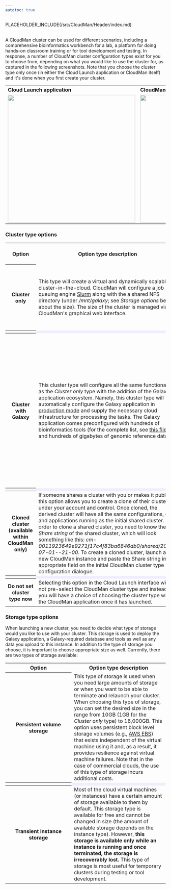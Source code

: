 ```yaml
---
autotoc: true
---
```

PLACEHOLDER_INCLUDE(/src/CloudMan/Header/index.md)

<br />
<div class='right'></div>
A CloudMan cluster can be used for different scenarios, including a comprehensive bioinformatics workbench for a lab, a platform for doing hands-on classroom training or for tool development and testing. In response, a number of CloudMan cluster configuration types exist for you to choose from, depending on what you would like to use the cluster for, as captured in the following screenshots. Note that you choose the cluster type only once (in either the Cloud Launch application or CloudMan itself) and it's done when you first create your cluster.

<div class='center'>
<table>
  <tr>
    <td style=" border-width: 0;"> <strong>Cloud Launch application</strong></td>
    <td style=" border-width: 0;"> <strong>CloudMan application</strong></td>
  </tr>
  <tr>
    <td style=" border-width: 0;"> <img src="http://i.imgur.com/IBJoLLc.png" alt="" width=400 /></td>
    <td style=" border-width: 0;"> <img src="http://i.imgur.com/aBEEnuL.png?1" alt="" width=400 /></td>
  </tr>
</table>

</div>

### Cluster type options

<table>
  <tr class="th" >
    <th style=" width: 7em;"> Option </th>
    <th> Option type description </th>
    <th style=" width: 37%;"> Default <a href='/src/CloudMan/Services/index.md'>services</a> started </th>
  </tr>
  <tr>
    <th> Cluster only </th>
    <td> This type will create a virtual and dynamically scalable cluster-in-the-cloud. CloudMan will configure a job queuing engine <a href='http://slurm.schedmd.com/'>Slurm</a> along with the a shared NFS directory (under <em>/mnt/galaxy</em>; see <em>Storage options</em> below about the size). The size of the cluster is managed via CloudMan's graphical web interface. </td>
    <td> • Post Start Script (PSS)<br />• Nginx web server<br />• Slurm job manager (node daemon and controller)<br />• Supervisor</td>
  </tr>
  <tr>
    <th> </th>
    <td colspan=3 style=" background-color: #eef;"> </td>
  </tr>
  <tr>
    <th> Cluster with Galaxy </th>
    <td> This cluster type will configure all the same functionality as the <em>Cluster only</em> type with the addition of the Galaxy application ecosystem. Namely, this cluster type will automatically configure the Galaxy application in <a href='https://wiki.galaxyproject.org/Admin/Config/Performance/ProductionServer'>production mode</a> and supply the necessary cloud infrastructure for processing the tasks. The Galaxy application comes preconfigured with hundreds of bioinformatics tools (for the complete list, see <a href='https://github.com/galaxyproject/galaxy-cloudman-playbook/blob/master/files/shed_tool_list.yaml'>this file</a>) and hundreds of gigabytes of genomic reference data. </td>
    <td> • Post Start Script (PSS)<br />• Galaxy application<br />• Galaxy Reports web app<br />• Nginx web server<br />• NodeJS Proxy for <a href='/src/Admin/IEs/index.md'>Interactive Environments</a><br />• PostgreSQL database<br />• ProFTPd FTP server<br />• Slurm job manager (node daemon and controller)<br />• Supervisor</td>
  </tr>
  <tr>
    <th> </th>
    <td colspan=3 style=" background-color: #eef;"> </td>
  </tr>
  <tr>
    <th> Cloned cluster <br />(available within CloudMan only)</th>
    <td> If someone shares a cluster with you or makes it public, this option allows you to create a clone of their cluster under your account and control. Once cloned, the derived cluster will have all the same configurations, data and applications running as the initial shared cluster. In order to clone a shared cluster, you need to know the <em>Share string</em> of the shared cluster, which will look something like this: <em>cm-0011923649e9271f17c4f83ba6846db0/shared/2013-07-01--21-00</em>. To create a cloned cluster, launch a new CloudMan instance and paste the Share string in the appropriate field on the initial CloudMan cluster type configuration dialogue. </td>
    <td> The same set of services that were running on the shared cluster.</td>
  </tr>
  <tr>
    <th> </th>
    <td colspan=3 style=" background-color: #eef;"> </td>
  </tr>
  <tr>
    <th> Do not set cluster type now</th>
    <td> Selecting this option in the Cloud Launch interface will not pre-select the CloudMan cluster type and instead you will have a choice of choosing the cluster type within the CloudMan application once it has launched.</td>
    <td> </td>
  </tr>
</table>


### Storage type options

When launching a new cluster, you need to decide what type of storage would you like to use with your cluster. This storage is used to deploy the Galaxy application, a Galaxy-required database and tools as well as any data you upload to this instance. In addition to the type of storage you choose, it is important to choose appropriate size as well. Currently, there are two types of storage available:
<table>
  <tr class="th" >
    <th style=" width: 12em;"> Option </th>
    <th> Option type description </th>
  </tr>
  <tr>
    <th> Persistent volume storage</th>
    <td> This type of storage is used when you need large amounts of storage or when you want to be able to terminate and relaunch your cluster. When choosing this type of storage, you can set the desired size in the range from 10GB (1GB for the <em>Cluster only</em> type) to 16,000GB. This option uses persistent block level storage volumes (e.g., <a href='https://aws.amazon.com/ebs/?nc2=h_l3_sc'>AWS EBS</a>) that exists independent of the virtual machine using it and, as a result, it provides resilience against virtual machine failures. Note that in the case of commercial clouds, the use of this type of storage incurs additional costs.</td>
  </tr>
  <tr>
    <th> </th>
    <td colspan=3 style=" background-color: #eef;"> </td>
  </tr>
  <tr>
    <th> Transient instance storage</th>
    <td> Most of the cloud virtual machines (or instances) have a certain amount of storage available to them by default. This storage type is available for free and cannot be changed in size (the amount of available storage depends on the instance type). However, <strong>this storage is available only while an instance is running and once terminated, the storage is irrecoverably lost.</strong>  This type of storage is most useful for temporary clusters during testing or tool development.</td>
  </tr>
</table>

